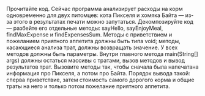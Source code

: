 Прочитайте код. Сейчас программа анализирует расходы на корм одновременно для двух питомцев: кота Пикселя и хомяка Байта — из-за этого в результатах печати можно запутаться. Декомпозируйте код — разбейте его отдельные методы: sayHello, sayEnjoyMeal, findMaxExpense и findExpensesSum. Методы с приветствием и пожеланием приятного аппетита должны быть типа void; методы, касающиеся анализа трат, должны возвращать значение.
У всех методов должны быть параметры. Внутри главного метода main(String[] args) должны остаться массивы с тратами, вызов методов и вывод результатов трат.
Вызовите методы так, чтобы сначала была напечатана информация про Пикселя, а потом про Байта. Порядок вывода такой: сперва приветствие, затем стоимость самого дорогого корма и общие траты на него и только потом пожелание приятного аппетита.